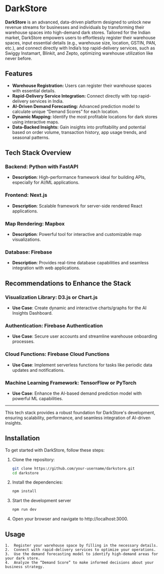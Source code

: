 # DarkStore

**DarkStore** is an advanced, data-driven platform designed to unlock new revenue streams for businesses and individuals by transforming their warehouse spaces into high-demand dark stores. Tailored for the Indian market, DarkStore empowers users to effortlessly register their warehouse spaces, input essential details (e.g., warehouse size, location, GSTIN, PAN, etc.), and connect directly with India’s top rapid-delivery services, such as Swiggy Instamart, Blinkit, and Zepto, optimizing warehouse utilization like never before.

## Features

- **Warehouse Registration:** Users can register their warehouse spaces with essential details.
- **Rapid-Delivery Service Integration:** Connect directly with top rapid-delivery services in India.
- **AI-Driven Demand Forecasting:** Advanced prediction model to calculate unique “Demand Scores” for each location.
- **Dynamic Mapping:** Identify the most profitable locations for dark stores using interactive maps.
- **Data-Backed Insights:** Gain insights into profitability and potential based on order volume, transaction history, app usage trends, and seasonal patterns.

## Tech Stack Overview

### Backend: Python with FastAPI
- **Description**: High-performance framework ideal for building APIs, especially for AI/ML applications.

### Frontend: Next.js
- **Description**: Scalable framework for server-side rendered React applications.

### Map Rendering: Mapbox
- **Description**: Powerful tool for interactive and customizable map visualizations.

### Database: Firebase
- **Description**: Provides real-time database capabilities and seamless integration with web applications.

## Recommendations to Enhance the Stack

### Visualization Library: D3.js or Chart.js
- **Use Case**: Create dynamic and interactive charts/graphs for the AI Insights Dashboard.

### Authentication: Firebase Authentication
- **Use Case**: Secure user accounts and streamline warehouse onboarding processes.

### Cloud Functions: Firebase Cloud Functions
- **Use Case**: Implement serverless functions for tasks like periodic data updates and notifications.

### Machine Learning Framework: TensorFlow or PyTorch
- **Use Case**: Enhance the AI-based demand prediction model with powerful ML capabilities.

---
This tech stack provides a robust foundation for DarkStore's development, ensuring scalability, performance, and seamless integration of AI-driven insights.


## Installation

To get started with DarkStore, follow these steps:

1. Clone the repository:
   ```bash
   git clone https://github.com/your-username/darkstore.git
   cd darkstore
   ```
2.	Install the dependencies:

    ```bash
    npm install
    ```
3.	Start the development server
    ```bash
  	npm run dev
    ```
4.	Open your browser and navigate to http://localhost:3000.

## Usage

	1.	Register your warehouse space by filling in the necessary details.
	2.	Connect with rapid-delivery services to optimize your operations.
	3.	Use the demand forecasting model to identify high-demand areas for your dark store.
	4.	Analyze the “Demand Score” to make informed decisions about your business strategy.
